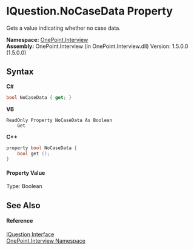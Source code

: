 # IQuestion.NoCaseData Property 
 

Gets a value indicating whether no case data.

**Namespace:**&nbsp;<a href="N_OnePoint_Interview">OnePoint.Interview</a><br />**Assembly:**&nbsp;OnePoint.Interview (in OnePoint.Interview.dll) Version: 1.5.0.0 (1.5.0.0)

## Syntax

**C#**<br />
``` C#
bool NoCaseData { get; }
```

**VB**<br />
``` VB
ReadOnly Property NoCaseData As Boolean
	Get
```

**C++**<br />
``` C++
property bool NoCaseData {
	bool get ();
}
```


#### Property Value
Type: Boolean

## See Also


#### Reference
<a href="T_OnePoint_Interview_IQuestion">IQuestion Interface</a><br /><a href="N_OnePoint_Interview">OnePoint.Interview Namespace</a><br />